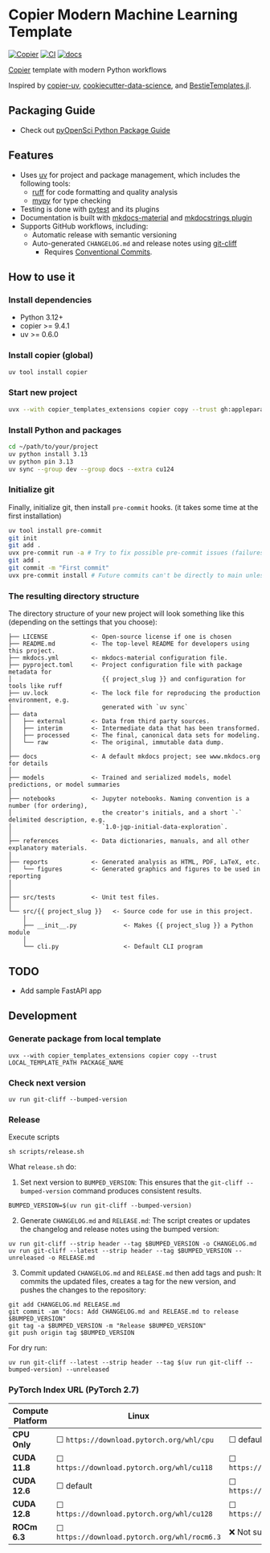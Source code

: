 # Copier Modern Machine Learning Template

[![Copier](https://img.shields.io/endpoint?url=https://raw.githubusercontent.com/copier-org/copier/master/img/badge/badge-grayscale-inverted-border-orange.json)](https://github.com/copier-org/copier)
[![CI](https://github.com/appleparan/copier-modern-ml/actions/workflows/ci.yml/badge.svg)](https://github.com/appleparan/copier-modern-ml/actions?query=workflow%3Aci)
[![docs](https://readthedocs.org/projects/copier-modern-ml/badge/?version=latest)](https://copier-modern-ml.readthedocs.io/en/latest/?badge=latest)

[Copier](https://copier.readthedocs.io/en/stable/)
template with modern Python workflows

Inspired by [copier-uv](https://github.com/pawamoy/copier-uv),
[cookiecutter-data-science](https://github.com/drivendataorg/cookiecutter-data-science),
and [BestieTemplates.jl](https://github.com/JuliaBesties/BestieTemplate.jl).

## Packaging Guide

* Check out [pyOpenSci Python Package Guide](https://www.pyopensci.org/python-package-guide/index.html)

## Features

* Uses [uv](https://github.com/astral-sh/uv)
for project and package management, which includes the following tools:
  * [ruff](https://github.com/charliermarsh/ruff) for code formatting and quality analysis
  * [mypy](https://github.com/python/mypy) for type checking
* Testing is done with [pytest](https://github.com/pytest-dev/pytest) and its plugins
* Documentation is built with [mkdocs-material](https://github.com/squidfunk/mkdocs-material)
  and [mkdocstrings plugin](https://github.com/mkdocstrings/mkdocstrings)
* Supports GitHub workflows, including:
  * Automatic release with semantic versioning
  * Auto-generated `CHANGELOG.md` and release notes using [git-cliff](https://github.com/orhun/git-cliff)
    * Requires [Conventional Commits](https://www.conventionalcommits.org/en/v1.0.0-beta.2/).

## How to use it

### Install dependencies

* Python 3.12+
* copier >= 9.4.1
* uv >= 0.6.0

### Install copier (global)

```bash
uv tool install copier
```

### Start new project

```bash
uvx --with copier_templates_extensions copier copy --trust gh:appleparan/copier-modern-ml ~/path/to/your/project
```

### Install Python and packages

```bash
cd ~/path/to/your/project
uv python install 3.13
uv python pin 3.13
uv sync --group dev --group docs --extra cu124
```

### Initialize git

Finally, initialize git, then install `pre-commit` hooks.
(it takes some time at the first installation)

```bash
uv tool install pre-commit
git init
git add .
uvx pre-commit run -a # Try to fix possible pre-commit issues (failures are expected)
git add .
git commit -m "First commit"
uvx pre-commit install # Future commits can't be directly to main unless you use -n
```

### The resulting directory structure

The directory structure of your new project will look something like this
(depending on the settings that you choose):

```plaintext
├── LICENSE            <- Open-source license if one is chosen
├── README.md          <- The top-level README for developers using this project.
├── mkdocs.yml         <- mkdocs-material configuration file.
├── pyproject.toml     <- Project configuration file with package metadata for
│                         {{ project_slug }} and configuration for tools like ruff
├── uv.lock            <- The lock file for reproducing the production environment, e.g.
│                         generated with `uv sync`
├── data
│   ├── external       <- Data from third party sources.
│   ├── interim        <- Intermediate data that has been transformed.
│   ├── processed      <- The final, canonical data sets for modeling.
│   └── raw            <- The original, immutable data dump.
│
├── docs               <- A default mkdocs project; see www.mkdocs.org for details
│
├── models             <- Trained and serialized models, model predictions, or model summaries
│
├── notebooks          <- Jupyter notebooks. Naming convention is a number (for ordering),
│                         the creator's initials, and a short `-` delimited description, e.g.
│                         `1.0-jqp-initial-data-exploration`.
│
├── references         <- Data dictionaries, manuals, and all other explanatory materials.
│
├── reports            <- Generated analysis as HTML, PDF, LaTeX, etc.
│   └── figures        <- Generated graphics and figures to be used in reporting
│
│
├── src/tests          <- Unit test files.
│
└── src/{{ project_slug }}   <- Source code for use in this project.
    │
    ├── __init__.py             <- Makes {{ project_slug }} a Python module
    │
    └── cli.py                  <- Default CLI program
```
## TODO
* Add sample FastAPI app

## Development

### Generate package from local template
```shell
uvx --with copier_templates_extensions copier copy --trust LOCAL_TEMPLATE_PATH PACKAGE_NAME
```

### Check next version
```shell
uv run git-cliff --bumped-version
```

### Release
Execute scripts
```
sh scripts/release.sh
```
What `release.sh` do:

1. Set next version to `BUMPED_VERSION`: This ensures that the `git-cliff --bumped-version` command produces consistent results.

```shell
BUMPED_VERSION=$(uv run git-cliff --bumped-version)
```

2. Generate `CHANGELOG.md` and `RELEASE.md`: The script creates or updates the changelog and release notes using the bumped version:

```shell
uv run git-cliff --strip header --tag $BUMPED_VERSION -o CHANGELOG.md
uv run git-cliff --latest --strip header --tag $BUMPED_VERSION --unreleased -o RELEASE.md
```

3. Commit updated `CHANGELOG.md` and `RELEASE.md` then add tags and push: It commits the updated files, creates a tag for the new version, and pushes the changes to the repository:

```shell
git add CHANGELOG.md RELEASE.md
git commit -am "docs: Add CHANGELOG.md and RELEASE.md to release $BUMPED_VERSION"
git tag -a $BUMPED_VERSION -m "Release $BUMPED_VERSION"
git push origin tag $BUMPED_VERSION
```

For dry run:
```shell
uv run git-cliff --latest --strip header --tag $(uv run git-cliff --bumped-version) --unreleased
```

### PyTorch Index URL (PyTorch 2.7)

| Compute Platform | Linux | Windows | macOS |
|------------------|-------|---------|-------|
| **CPU Only** | ☐ `https://download.pytorch.org/whl/cpu` | ☐ default | ☐ default |
| **CUDA 11.8** | ☐ `https://download.pytorch.org/whl/cu118` | ☐ `https://download.pytorch.org/whl/cu118` | ❌ Not supported |
| **CUDA 12.6** | ☐ default | ☐ `https://download.pytorch.org/whl/cu126` | ❌ Not supported |
| **CUDA 12.8** | ☐ `https://download.pytorch.org/whl/cu128` | ☐ `https://download.pytorch.org/whl/cu128` | ❌ Not supported |
| **ROCm 6.3** | ☐ `https://download.pytorch.org/whl/rocm6.3` | ❌ Not supported | ❌ Not supported |
